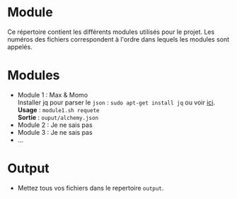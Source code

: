# Module
Ce répertoire contient les différents modules utilisés pour le projet. Les numéros des fichiers correspondent à l'ordre dans lequels les modules sont appelés.

# Modules
 - Module 1 : Max & Momo  
  Installer jq pour parser le `json` : `sudo apt-get install jq` ou voir [ici](https://stedolan.github.io/jq/download/).  
  **Usage** : `module1.sh requete`  
  **Sortie** : `ouput/alchemy.json`
 - Module 2 : Je ne sais pas
 - Module 3 : Je ne sais pas
 - ...

# Output
 - Mettez tous vos fichiers dans le repertoire `output`.
